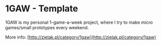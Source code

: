 # 1GAW - Template

1GAW is my personal 1-game-a-week project, where I try to make micro games/small prototypes every weekend.

More info: [http://zielak.pl/category/1gaw](http://zielak.pl/category/1gaw)